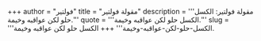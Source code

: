 +++
author = "فولتير"
title = "مقولة فولتير"
description = '''مقولة فولتير: الكسل حلو لكن عواقبه وخيمة.'''
quote = '''الكسل حلو لكن عواقبه وخيمة.'''
slug = '''الكسل-حلو-لكن-عواقبه-وخيمة'''
+++
الكسل حلو لكن عواقبه وخيمة.
